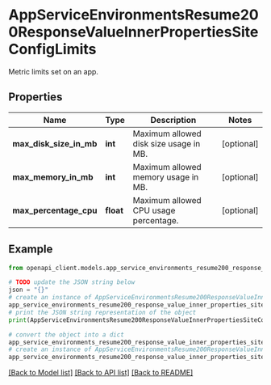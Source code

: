 # AppServiceEnvironmentsResume200ResponseValueInnerPropertiesSiteConfigLimits

Metric limits set on an app.

## Properties

Name | Type | Description | Notes
------------ | ------------- | ------------- | -------------
**max_disk_size_in_mb** | **int** | Maximum allowed disk size usage in MB. | [optional] 
**max_memory_in_mb** | **int** | Maximum allowed memory usage in MB. | [optional] 
**max_percentage_cpu** | **float** | Maximum allowed CPU usage percentage. | [optional] 

## Example

```python
from openapi_client.models.app_service_environments_resume200_response_value_inner_properties_site_config_limits import AppServiceEnvironmentsResume200ResponseValueInnerPropertiesSiteConfigLimits

# TODO update the JSON string below
json = "{}"
# create an instance of AppServiceEnvironmentsResume200ResponseValueInnerPropertiesSiteConfigLimits from a JSON string
app_service_environments_resume200_response_value_inner_properties_site_config_limits_instance = AppServiceEnvironmentsResume200ResponseValueInnerPropertiesSiteConfigLimits.from_json(json)
# print the JSON string representation of the object
print(AppServiceEnvironmentsResume200ResponseValueInnerPropertiesSiteConfigLimits.to_json())

# convert the object into a dict
app_service_environments_resume200_response_value_inner_properties_site_config_limits_dict = app_service_environments_resume200_response_value_inner_properties_site_config_limits_instance.to_dict()
# create an instance of AppServiceEnvironmentsResume200ResponseValueInnerPropertiesSiteConfigLimits from a dict
app_service_environments_resume200_response_value_inner_properties_site_config_limits_from_dict = AppServiceEnvironmentsResume200ResponseValueInnerPropertiesSiteConfigLimits.from_dict(app_service_environments_resume200_response_value_inner_properties_site_config_limits_dict)
```
[[Back to Model list]](../README.md#documentation-for-models) [[Back to API list]](../README.md#documentation-for-api-endpoints) [[Back to README]](../README.md)


